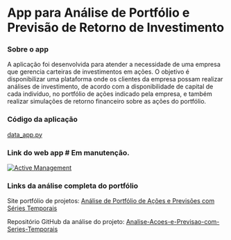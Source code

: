 # App para Análise de Portfólio e Previsão de Retorno de Investimento

### Sobre o app
A aplicação foi desenvolvida para atender a necessidade de uma empresa que gerencia carteiras de investimentos em ações. O objetivo é disponibilizar uma plataforma onde os clientes da empresa possam realizar análises de investimento, de acordo com a disponibilidade de capital de cada indivíduo, no portfólio de ações indicado pela empresa, e também realizar simulações de retorno financeiro sobre as ações do portfólio.

### Código da aplicação
[data_app.py](https://github.com/alves05/App-Portfolio-Analysis-and-Forecasting/blob/master/data_app.py)

### Link do web app # **Em manutenção.**
[![Active Management](https://img.shields.io/badge/Active--Management-v1.0-fff?style=for-the-badge&labelColor=blue)](https://app-portfolio-analysis-and-forecasting-aso11ac0pu7.streamlit.app)

### Links da análise completa do portfólio
Site portfólio de projetos:
[Análise de Portfólio de Ações e Previsões com Séries Temporais](https://sites.google.com/view/portflio-wiliams-alves/detalhes)

Repositório GitHub da análise do projeto: [Analise-Acoes-e-Previsao-com-Series-Temporais](https://github.com/alves05/Analise-Acoes-e-Previsao-com-Series-Temporais)
